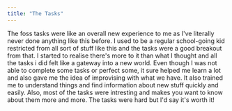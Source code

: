 ```yaml
---
title: "The Tasks"
---
```

The foss tasks were like an overall new experience to me as I've literally never done anything like this before. I used to be a regular school-going kid restricted from all sort of stuff like this and the tasks were a good breakout from that.
I started to realise there's more to it than what I thought and all the tasks i did felt like a gateway into a new world. Even though I was not able to complete some tasks or perfect some, it sure helped me learn a lot and also gave me the idea of improvising with what we have. It also trained me to understand things and find information about new stuff quickly and easily. 
Also, most of the tasks were intresting and makes you want to know about them more and more. The tasks were hard but I'd say it's worth it!  
